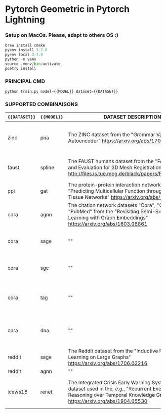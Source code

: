 # Pytorch Geometric in Pytorch Lightning

### Setup on MacOs. Please, adapt to others OS :)

```python
brew install cmake
pyenv install 3.7.8
pyenv local 3.7.8
python -m venv
source .venv/bin/activate
poetry install
```

### PRINCIPAL CMD

```python
python train.py model={{MODEL}} dataset={{DATASET}}
```

### SUPPORTED COMBINAISONS

| `{{DATASET}}` | `{{MODEL}}` | DATASET DESCRIPTION                                                                                                                                                                       | MODEL DESCRIPTION                                                                                                                                                        | WORKING     |     |
| ------------- | ----------- | ----------------------------------------------------------------------------------------------------------------------------------------------------------------------------------------- | ------------------------------------------------------------------------------------------------------------------------------------------------------------------------ | ----------- | --- |
| zinc          | pna         | The ZINC dataset from the "Grammar Variational Autoencoder" <https://arxiv.org/abs/1703.01925>                                                                                            | The Principal Neighbourhood Aggregation graph convolution operator from the "Principal Neighbourhood Aggregation for Graph Nets" <https://arxiv.org/abs/2004.05718>      | True        |
| faust         | spline      | The FAUST humans dataset from the "FAUST: Dataset and Evaluation for 3D Mesh Registration" <http://files.is.tue.mpg.de/black/papers/FAUST2014.pdf>                                        | The spline-based convolutional operator from the "SplineCNN: Fast Geometric Deep Learning with Continuous B-Spline Kernels"<https://arxiv.org/abs/1711.08920>            | In progress |
| ppi           | gat         | The protein-protein interaction networks from the "Predicting Multicellular Function through Multi-layer Tissue Networks" <https://arxiv.org/abs/1707.04638>                              | The graph attentional operator from the "Graph Attention Networks" <https://arxiv.org/abs/1710.10903> True                                                               | True        |
| cora          | agnn        | The citation network datasets "Cora", "CiteSeer" and "PubMed" from the "Revisiting Semi-Supervised Learning with Graph Embeddings" <https://arxiv.org/abs/1603.08861>                     | "Attention-based Graph Neural Network for Semi-Supervised Learning" <https://arxiv.org/abs/1803.03735>                                                                   | True        |
| cora          | sage        | ""                                                                                                                                                                                        | The GraphSAGE operator from the "Inductive Representation Learning on Large Graphs" <https://arxiv.org/abs/1706.02216>                                                   | True        |
| cora          | sgc         | ""                                                                                                                                                                                        | The simple graph convolutional operator from the "Simplifying Graph Convolutional Networks" <https://arxiv.org/abs/1902.07153>                                           | True        |
| cora          | tag         | ""                                                                                                                                                                                        | The topology adaptive graph convolutional networks operator from the "Topology Adaptive Graph Convolutional Networks" <https://arxiv.org/abs/1710.10370>                 | True        |
| cora          | dna         | ""                                                                                                                                                                                        | The dynamic neighborhood aggregation operator from the "Just Jump: Towards Dynamic Neighborhood Aggregation in Graph Neural Networks" <https://arxiv.org/abs/1904.04849> | True        |
| reddit        | sage        | The Reddit dataset from the "Inductive Representation Learning on Large Graphs" <https://arxiv.org/abs/1706.02216>                                                                        | ""                                                                                                                                                                       | True        |
| reddit        | agnn        | ""                                                                                                                                                                                        | ""                                                                                                                                                                       | True        |
| icews18       | renet       | The Integrated Crisis Early Warning System (ICEWS) dataset used in the, _e.g._, "Recurrent Event Network for Reasoning over Temporal Knowledge Graphs" <https://arxiv.org/abs/1904.05530> | The Recurrent Event Network model from the "Recurrent Event Network for Reasoning over Temporal Knowledge Graphs" <https://arxiv.org/abs/1904.05530>                     | True        |

